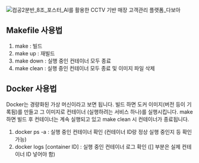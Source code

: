 ![컴공2분반_8조_포스터_AI를 활용한 CCTV 기반 매장 고객관리 플랫폼_다보아](https://github.com/user-attachments/assets/a6530e1f-946b-47cb-a793-021cd4417e75)

## Makefile 사용법
1. make : 빌드
2. make up : 재빌드
3. make down : 실행 중인 컨테이너 모두 종료
4. make clean : 실행 중인 컨테이너 모두 종료 및 이미지 파일 삭제

## Docker 사용법
Docker는 경량화된 가상 머신이라고 보면 됩니다. 빌드 하면 도커 이미지(버전 등이 기록됨)를 만들고 그 이미지로 컨테이너 (실행하려는 서비스 하나)를 실행시킵니다.
make 하면 빌드 후 컨테이너는 계속 실행되고 있고 make clean 시 컨테이너가 종료됩니다.

1. docker ps -a : 실행 중인 컨테이너 확인 (컨테이너 ID랑 정상 실행 중인지 등 확인 가능)
2. docker logs [container ID] : 실행 중인 컨테이너 로그 확인 ([] 부분은 실제 컨테이너 ID 넣어야 함)

